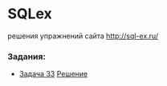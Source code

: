 # SQLex
решения упражнений сайта http://sql-ex.ru/

### Задания:
-  <a href="http://sql-ex.ru/exercises/index.php?act=learn&LN=33#resPlace">Задача 33</a> <a href="https://github.com/mrroofless/SQLex/blob/master/33">Решение</a> 
